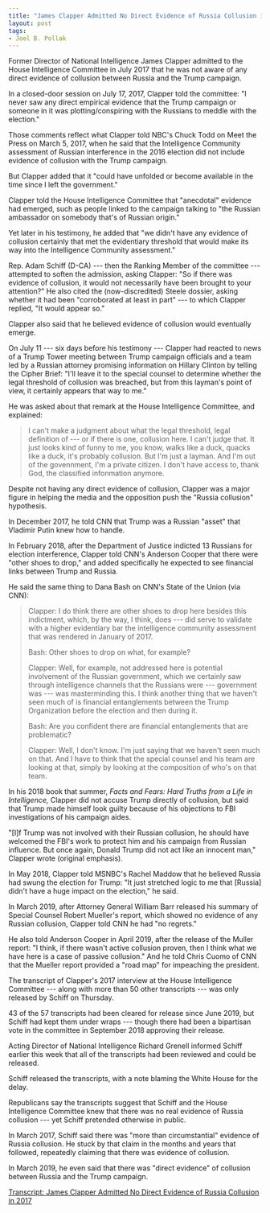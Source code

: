 ```yaml
---
title: "James Clapper Admitted No Direct Evidence of Russia Collusion in 2017"
layout: post
tags:
- Joel B. Pollak
---
```


Former Director of National Intelligence James Clapper admitted to the House Intelligence Committee in July 2017 that he was not aware of any direct evidence of collusion between Russia and the Trump campaign.

In a closed-door session on July 17, 2017, Clapper told the committee: "I never saw any direct empirical evidence that the Trump campaign or someone in it was plotting/conspiring with the Russians to meddle with the election."

Those comments reflect what Clapper told NBC's Chuck Todd on Meet the Press on March 5, 2017, when he said that the Intelligence Community assessment of Russian interference in the 2016 election did not include evidence of collusion with the Trump campaign.

But Clapper added that it "could have unfolded or become available in the time since I left the government."

Clapper told the House Intelligence Committee that "anecdotal" evidence had emerged, such as people linked to the campaign talking to "the Russian ambassador on somebody that's of Russian origin."

Yet later in his testimony, he added that "we didn't have any evidence of collusion certainly that met the evidentiary threshold that would make its way into the Intelligence Community assessment."

Rep. Adam Schiff (D-CA) --- then the Ranking Member of the committee --- attempted to soften the admission, asking Clapper: "So if there was evidence of collusion, it would not necessarily have been brought to your attention?" He also cited the (now-discredited) Steele dossier, asking whether it had been "corroborated at least in part" --- to which Clapper replied, "It would appear so."

Clapper also said that he believed evidence of collusion would eventually emerge.

On July 11 --- six days before his testimony --- Clapper had reacted to news of a Trump Tower meeting between Trump campaign officials and a team led by a Russian attorney promising information on Hillary Clinton by telling the Cipher Brief: "I'll leave it to the special counsel to determine whether the legal threshold of collusion was breached, but from this layman's point of view, it certainly appears that way to me."

He was asked about that remark at the House Intelligence Committee, and explained:

> I can't make a judgment about what the legal threshold, legal definition of --- or if there is one, collusion here. I can't judge that. It just looks kind of funny to me, you know, walks like a duck, quacks like a duck, it's probably collusion. But I'm just a layman. And I'm out of the govennment, I'm a private citizen. I don't have access to, thank God, the classified infonmation anymore.

Despite not having any direct evidence of collusion, Clapper was a major figure in helping the media and the opposition push the "Russia collusion" hypothesis.

In December 2017, he told CNN that Trump was a Russian "asset" that Vladimir Putin knew how to handle.

In February 2018, after the Department of Justice indicted 13 Russians for election interference, Clapper told CNN's Anderson Cooper that there were "other shoes to drop," and added specifically he expected to see financial links between Trump and Russia.

He said the same thing to Dana Bash on CNN's State of the Union (via CNN):

> Clapper: I do think there are other shoes to drop here besides this indictment, which, by the way, I think, does --- did serve to validate with a higher evidentiary bar the intelligence community assessment that was rendered in January of 2017.
>
> Bash: Other shoes to drop on what, for example?
>
> Clapper: Well, for example, not addressed here is potential involvement of the Russian government, which we certainly saw through intelligence channels that the Russians were --- government was --- was masterminding this. I think another thing that we haven't seen much of is financial entanglements between the Trump Organization before the election and then during it.
>
> Bash: Are you confident there are financial entanglements that are problematic?
>
> Clapper: Well, I don't know. I'm just saying that we haven't seen much on that. And I have to think that the special counsel and his team are looking at that, simply by looking at the composition of who's on that team.

In his 2018 book that summer, *Facts and Fears: Hard Truths from a Life in Intelligence,* Clapper did not accuse Trump directly of collusion, but said that Trump made himself look guilty because of his objections to FBI investigations of his campaign aides.

"[I]f Trump was not involved with their Russian collusion, he should have welcomed the FBI's work to protect him and his campaign from Russian influence. But once again, Donald Trump did not act like an innocent man," Clapper wrote (original emphasis).

In May 2018, Clapper told MSNBC's Rachel Maddow that he believed Russia had swung the election for Trump: "It just stretched logic to me that [Russia] didn't have a huge impact on the election," he said.

In March 2019, after Attorney General William Barr released his summary of Special Counsel Robert Mueller's report, which showed no evidence of any Russian collusion, Clapper told CNN he had "no regrets."

He also told Anderson Cooper in April 2019, after the release of the Muller report: "I think, if there wasn't active collusion proven, then I think what we have here is a case of passive collusion." And he told Chris Cuomo of CNN that the Mueller report provided a "road map" for impeaching the president.

The transcript of Clapper's 2017 interview at the House Intelligence Committee --- along with more than 50 other transcripts --- was only released by Schiff on Thursday.

43 of the 57 transcripts had been cleared for release since June 2019, but Schiff had kept them under wraps --- though there had been a bipartisan vote in the committee in September 2018 approving their release.

Acting Director of National Intelligence Richard Grenell informed Schiff earlier this week that all of the transcripts had been reviewed and could be released.

Schiff released the transcripts, with a note blaming the White House for the delay.

Republicans say the transcripts suggest that Schiff and the House Intelligence Committee knew that there was no real evidence of Russia collusion --- yet Schiff pretended otherwise in public.

In March 2017, Schiff said there was "more than circumstantial" evidence of Russia collusion. He stuck by that claim in the months and years that followed, repeatedly claiming that there was evidence of collusion.

In March 2019, he even said that there was "direct evidence" of collusion between Russia and the Trump campaign.

[Transcript: James Clapper Admitted No Direct Evidence of Russia Collusion in 2017](https://www.breitbart.com/politics/2020/05/07/transcript-james-clapper-admitted-no-direct-evidence-of-russia-collusion/)
